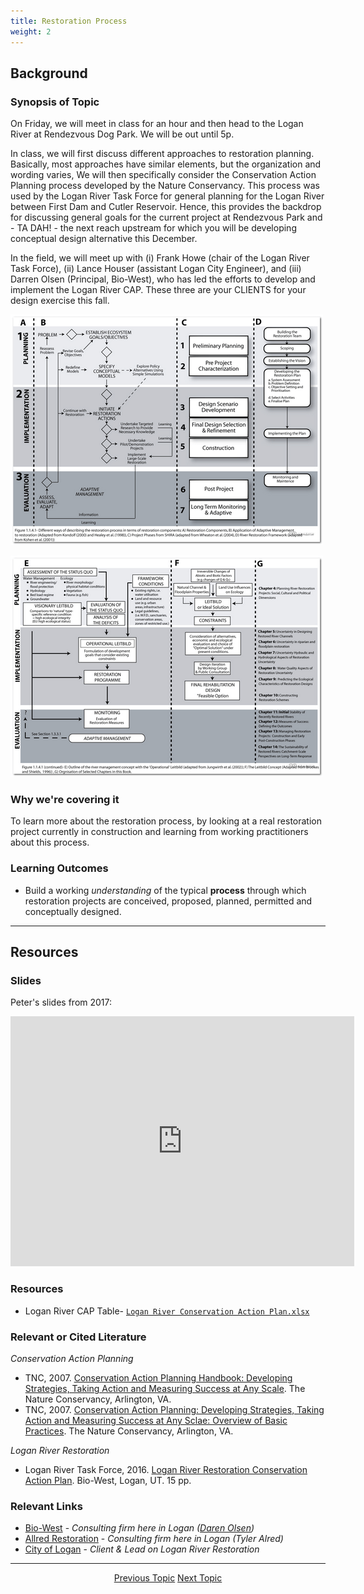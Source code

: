 ```yaml
---
title: Restoration Process
weight: 2
---
```


## Background

### Synopsis of Topic

On Friday, we will meet in class for an hour and then head to the Logan River at Rendezvous Dog Park. We will be out until 5p.

In class, we will first discuss different approaches to restoration planning. Basically, most approaches have similar elements, but the organization and wording varies, We will then specifically consider the Conservation Action Planning process developed by the Nature Conservancy. This process was used by the Logan River Task Force for general planning for the Logan River between First Dam and Cutler Reservoir. Hence, this provides the backdrop for discussing general goals for the current project at Rendezvous Park and - TA DAH! - the next reach upstream for which you will be developing conceptual design alternative this December.

In the field, we will meet up with (i) Frank Howe (chair of the Logan River Task Force), (ii) Lance Houser (assistant Logan City Engineer), and (iii) Darren Olsen (Principal, Bio-West), who has led the efforts to develop and implement the Logan River CAP. These three are your CLIENTS for your design exercise this fall.

[![ApproachesCompared_500](../../assets/images/ApproachesCompared_500.png)](../../assets/Images/ApproachesCompared.png)

[![ApproachesCompared2_500](../../assets/images/ApproachesCompared2_500.png)](../../assets/Images/ApproachesCompared2.png)

### Why we're covering it

To learn more about the restoration process, by looking at a real restoration project currently in construction and learning from working practitioners about this process. 

### Learning Outcomes

* Build a working *understanding* of the typical **process** through which restoration projects are conceived, proposed, planned, permitted and conceptually designed. 

------
## Resources

### Slides
Peter's slides from 2017:
<iframe src="https://docs.google.com/presentation/d/e/2PACX-1vQHBau1JxUEdypuwXyMJfBes0zGgLoN3_0YhQMAegj9MikVRdWaUKJLHo6kX5ywI6a25gFcfMWFOW96/embed?start=false&loop=false&delayms=3000" frameborder="0" width="550" height="400" allowfullscreen="true" mozallowfullscreen="true" webkitallowfullscreen="true"></iframe>


###  Resources

* Logan River CAP Table- [`Logan River Conservation Action Plan.xlsx`](https://usu.box.com/s/bavz45cvba1eyg8exg4734hjq1i3epg3) 

### Relevant or Cited Literature

*Conservation Action Planning*
* TNC, 2007. [Conservation Action Planning Handbook: Developing Strategies, Taking Action and Measuring Success at Any Scale](https://usu.box.com/s/ay217s1bjvp41h8szh41m7pv0o75fmg6). The Nature Conservancy, Arlington, VA.
* TNC, 2007. [Conservation Action Planning: Developing Strategies, Taking Action and Measuring Success at Any Sclae: Overview of Basic Practices](https://usu.box.com/s/uv8q54sxt2zgdrhks7wve7bnom5gdwwx). The Nature Conservancy, Arlington, VA.

*Logan River Restoration*
* Logan River Task Force, 2016. [Logan River Restoration Conservation Action Plan](https://usu.box.com/s/g9sow7wmftsmdo1h9rkmm4mbqej32msn). Bio-West, Logan, UT. 15 pp.


### Relevant Links

* [Bio-West](http://www.bio-west.com/) - *Consulting firm here in Logan ([Daren Olsen](http://www.bio-west.com/personnel/darren-olsen/))*
* [Allred Restoration](http://www.allred-restoration.com/) - *Consulting firm here in Logan (Tyler Alred)*
* [City of Logan](http://www.loganutah.org/) - *Client & Lead on Logan River Restoration*

-----
<div align="center">
	<a class="hollow button" href="{{ site/baseurl }}/Course_Topics/WATS_5340/Overview"><i class="fa fa-arrow-circle-left" aria-hidden="true"></i> Previous Topic</a>
	<a class="hollow button" href="{{ site/baseurl }}/Course_Topics/WATS_5340/Condition"> Next Topic <i class="fa fa-arrow-circle-right" aria-hidden="true"></i></a>  

</div>

